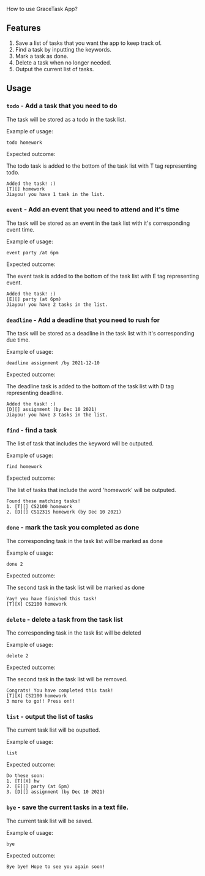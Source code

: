 How to use GraceTask App?

## Features

1. Save a list of tasks that you want the app to keep track of. 
2. Find a task by inputting the keywords.
3. Mark a task as done. 
4. Delete a task when no longer needed.
5. Output the current list of tasks.

## Usage

### `todo` - Add a task that you need to do

The task will be stored as a todo in the task list. 

Example of usage: 

`todo homework`

Expected outcome:

The todo task is added to the bottom of the task list with T tag representing todo.

```
Added the task! :)
[T][] homework 
Jiayou! you have 1 task in the list. 
```

### `event` - Add an event that you need to attend and it's time

The task will be stored as an event in the task list with it's corresponding event time. 

Example of usage: 

`event party /at 6pm`

Expected outcome:

The event task is added to the bottom of the task list with E tag representing event.

```
Added the task! :)
[E][] party (at 6pm)
Jiayou! you have 2 tasks in the list. 
```

### `deadline` - Add a deadline that you need to rush for 

The task will be stored as a deadline in the task list with it's corresponding due time. 

Example of usage: 

`deadline assignment /by 2021-12-10`

Expected outcome:

The deadline task is added to the bottom of the task list with D tag representing deadline.

```
Added the task! :)
[D][] assignment (by Dec 10 2021)
Jiayou! you have 3 tasks in the list. 
```

### `find` - find a task 

The list of task that includes the keyword will be outputed. 

Example of usage: 

`find homework`

Expected outcome:

The list of tasks that include the word 'homework' will be outputed.

```
Found these matching tasks!
1. [T][] CS2100 homework
2. [D][] CS1231S homework (by Dec 10 2021)
```

### `done` - mark the task you completed as done

The corresponding task in the task list will be marked as done 

Example of usage: 

`done 2`

Expected outcome:

The second task in the task list will be marked as done

```
Yay! you have finished this task!
[T][X] CS2100 homework
```

### `delete` - delete a task from the task list

The corresponding task in the task list will be deleted

Example of usage: 

`delete 2`

Expected outcome:

The second task in the task list will be removed.

```
Congrats! You have completed this task!
[T][X] CS2100 homework
3 more to go!! Press on!!
```

### `list` - output the list of tasks 

The current task list will be ouputted.

Example of usage: 

`list`

Expected outcome:

```
Do these soon:
1. [T][X] hw 
2. [E][] party (at 6pm)
3. [D][] assignment (by Dec 10 2021) 
```

### `bye` - save the current tasks in a text file.

The current task list will be saved.

Example of usage: 

`bye`

Expected outcome:

```
Bye bye! Hope to see you again soon!
```
